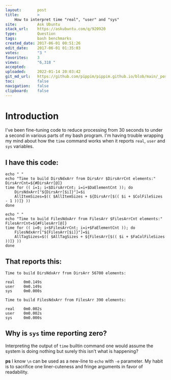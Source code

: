 ```yaml
---
layout:       post
title:        >
    How to interpret time "real", "user" and "sys"
site:         Ask Ubuntu
stack_url:    https://askubuntu.com/q/920920
type:         Question
tags:         bash benchmarks
created_date: 2017-06-01 00:51:26
edit_date:    2017-06-01 01:35:03
votes:        "3 "
favorites:    3
views:        "6,318 "
accepted:     
uploaded:     2022-01-14 20:03:42
git_md_url:   https://github.com/pippim/pippim.github.io/blob/main/_posts/2017/2017-06-01-How-to-interpret-time-^real^^-^user^-and-^sys^.md
toc:          false
navigation:   false
clipboard:    false
---
```


# Introduction

I've been fine-tuning code to reduce processing from 30 seconds to under a second in various parts of my bash program. I'm having trouble wrapping my mind about how the `time` command works when it reports `real`, `user` and `sys` variables.

## I have this code:

``` 
echo " "
echo "Time to build DirsNdxArr from DirsArr $DirsArrCnt elements:"
DirsArrCnt=${#DirsArr[@]}
time for (( i=1; i<$DirsArrCnt; i=i+$DaElementCnt )); do
    DirsNdxArr["${DirsArr[$i]}"]=$i
    AllItemSizes=$(( $AllItemSizes + ${DirsArr[$(( $i + $ColFileSizes - 1 ))]} ))
done

echo " "
echo "Time to build FilesNdxArr from FilesArr $FilesArrCnt elements:"
FilesArrCnt=${#FilesArr[@]}
time for (( i=0; i<$FilesArrCnt; i=i+$FaElementCnt )); do
    FilesNdxArr["${FilesArr[$i]}"]=$i
    AllTagSizes=$(( $AllTagSizes + ${FilesArr[$(( $i + $FaColFileSizes ))]} ))
done

```

## That reports this:

``` 
Time to build DirsNdxArr from DirsArr 56700 elements:

real	0m0.149s
user	0m0.149s
sys 	0m0.000s
 
Time to build FilesNdxArr from FilesArr 390 elements:

real	0m0.002s
user	0m0.002s
sys  	0m0.000s

```

## Why is `sys` time reporting zero?

Interpreting the output of `time` builtin command one would assume the system is doing nothing but surely this isn't what is happening?

**ps** I know `\n` can be used as a new-line to `echo` with `-e` parameter. My habit is to sacrifice one liner-cuteness and fringe arguments in favor of readability.
